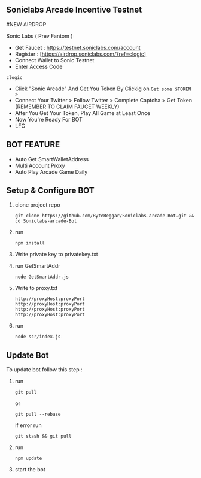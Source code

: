 
## Soniclabs Arcade Incentive Testnet
#NEW AIRDROP

Sonic Labs ( Prev Fantom )

- Get Faucet : https://testnet.soniclabs.com/account
- Register : [https://airdrop.soniclabs.com/?ref=clogic]
- Connect Wallet to Sonic Testnet
- Enter Access Code 
```
clogic
```
- Click "Sonic Arcade" And Get You Token By Clickig on `Get some $TOKEN >`
- Connect Your Twitter > Follow Twitter > Complete Captcha > Get Token (REMEMBER TO CLAIM FAUCET WEEKLY)
- After You Get Your Token, Play All Game at Least Once
- Now You're Ready For BOT
- LFG


## BOT FEATURE
 
- Auto Get SmartWalletAddress
- Multi Account Proxy
- Auto Play Arcade Game Daily


## Setup & Configure BOT

1. clone project repo
   ```
   git clone https://github.com/ByteBeggar/Soniclabs-arcade-Bot.git && cd Soniclabs-arcade-Bot
   ```
2. run
   ```
   npm install
   ```

3. Write private key to privatekey.txt



   


4. run GetSmartAddr
   ```
   node GetSmartAddr.js
   ```
5. Write to proxy.txt
    ```
   http://proxyHost:proxyPort
   http://proxyHost:proxyPort
   http://proxyHost:proxyPort
   http://proxyHost:proxyPort
    ```
6. run
   ```
   node scr/index.js
   ```

   


## Update Bot

To update bot follow this step :
1. run
   ```
   git pull
   ```
   or
   ```
   git pull --rebase
   ```
   if error run
   ```
   git stash && git pull
   ```
2. run
   ```
   npm update
   ```
2. start the bot


